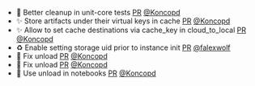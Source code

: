 - 💚 Better cleanup in unit-core tests [PR](https://github.com/laminlabs/lamindb/pull/1957) [@Koncopd](https://github.com/Koncopd)
- ✨ Store artifacts under their virtual keys in cache [PR](https://github.com/laminlabs/lamindb/pull/1954) [@Koncopd](https://github.com/Koncopd)
- ✨ Allow to set cache destinations via cache_key in cloud_to_local [PR](https://github.com/laminlabs/lamindb-setup/pull/861) [@Koncopd](https://github.com/Koncopd)
- ♻️ Enable setting storage uid prior to instance init [PR](https://github.com/laminlabs/lamindb-setup/pull/860) [@falexwolf](https://github.com/falexwolf)
- 🐛 Fix unload [PR](https://github.com/laminlabs/lamindb/pull/1947) [@Koncopd](https://github.com/Koncopd)
- 🐛 Fix unload [PR](https://github.com/laminlabs/lamin-cli/pull/73) [@Koncopd](https://github.com/Koncopd)
- 📝 Use unload in notebooks [PR](https://github.com/laminlabs/lamindb/pull/1946) [@Koncopd](https://github.com/Koncopd)
